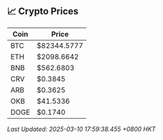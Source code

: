 ## 📈 Crypto Prices

| Coin | Price |
| ---- | ----- |
| BTC | $82344.5777 |
| ETH | $2098.6642 |
| BNB | $562.6803 |
| CRV | $0.3845 |
| ARB | $0.3625 |
| OKB | $41.5336 |
| DOGE | $0.1740 |

_Last Updated: 2025-03-10 17:59:38.455 +0800 HKT_